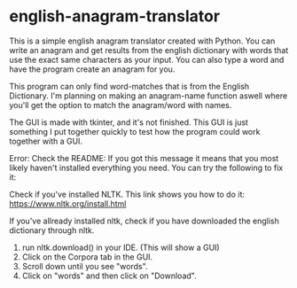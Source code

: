 # english-anagram-translator

This is a simple english anagram translator created with Python. You can write an anagram and get
results from the english dictionary with words that use the exact same characters
as your input. You can also type a word and have the program create an anagram
for you. 

This program can only find word-matches that is from the English Dictionary. 
I'm planning on making an anagram-name function aswell where you'll get the option
to match the anagram/word with names.

The GUI is made with tkinter, and it's not finished. This GUI is just something
I put together quickly to test how the program could work together with a GUI.

Error: Check the README:
If you got this message it means that you most likely haven't installed everything 
you need. You can try the following to fix it:

Check if you've installed NLTK. 
This link shows you how to do it: https://www.nltk.org/install.html

If you've allready installed nltk, check if you have downloaded the english
dictionary through nltk.
1. run nltk.download() in your IDE. (This will show a GUI)
2. Click on the Corpora tab in the GUI.
3. Scroll down until you see "words".
4. Click on "words" and then click on "Download".
